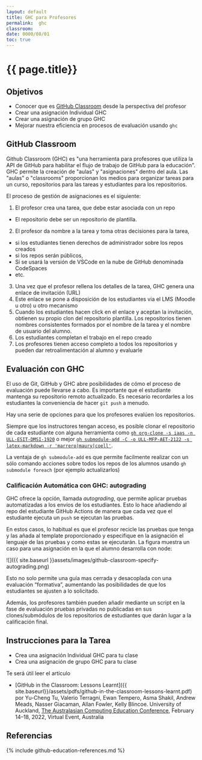 ```yaml
---
layout: default
title: GHC para Profesores
permalink:  ghc
classroom: 
date: 0000/08/01
toc: true
---
```


# {{ page.title}}

## Objetivos

* Conocer que es [GitHub Classroom](https://classroom.github.com) desde la perspectiva del profesor 
* Crear una asignación Individual GHC
* Crear una asignación de grupo GHC
* Mejorar nuestra eficiencia en procesos de evaluación usando `ghc` 

## GitHub Classroom

Github Classroom (GHC) es "una herramienta para profesores que utiliza la API de GitHub para habilitar el flujo de trabajo de GitHub para la educación". GHC permite la creación de "aulas" y "asignaciones" dentro del aula. Las "aulas" o "classrooms" proporcionan los medios para organizar tareas para un curso, repositorios para las tareas y estudiantes para los repositorios.

El proceso de gestión de asignaciones es el siguiente:

1. El profesor crea una tarea, que debe estar asociada con un
repo
  * El repositorio debe ser un repositorio de plantilla. 
2. El profesor da nombre a la tarea y toma otras decisiones para
la tarea, 
  * si los estudiantes tienen derechos de administrador sobre los repos creados
  * si los repos serán públicos, 
  * Si se usará la versión de VSCode en la nube de GitHub denominada CodeSpaces
  * etc.
3. Una vez que el profesor rellena los detalles de la tarea, GHC genera una
enlace de invitación (URL)
4. Este enlace se pone a disposición de los estudiantes via el LMS (Moodle u otro) u otro mecanismo
5. Cuando los estudiantes hacen click en el enlace y aceptan la invitación, obtienen su propio clon del repositorio plantilla. Los repositorios tienen nombres consistentes formados por el nombre de la tarea y el nombre de usuario del alumno.
6. Los estudiantes completan el trabajo en el repo creado
7. Los profesores  tienen acceso completo a todos los repositorios y pueden dar retroalimentación al alumno y evaluarle

## Evaluación con GHC

El uso de Git, GitHub y GHC abre posibilidades de cómo el proceso de evaluación
puede llevarse a cabo. Es importante que el estudiante mantenga
su repositorio remoto actualizado. Es necesario recordarles a los estudiantes la conveniencia de 
hacer `git push` a menudo.

Hay una serie de opciones para que los profesores evalúen los repositorios.

Siempre que los instructores tengan acceso, es posible
clonar el repositorio de cada estudiante con alguna herramienta como 
[`gh org-clone -s iaas -n ULL-ESIT-DMSI-1920`](https://github.com/gh-cli-for-education/gh-org-clone)
o mejor [`gh submodule-add -C -o ULL-MFP-AET-2122 -s latex-markdown -r 'marrero|maury|coell'`](https://github.com/crguezl/gh-submodule-add).

La ventaja de `gh submodule-add` es que permite facilmente realizar con un sólo comando acciones sobre todos los repos de los alumnos usando `gh submodule foreach` (por ejemplo actualizarlos)

### Calificación Automática con GHC: autograding

GHC ofrece la opción, llamada *autograding*, que permite aplicar pruebas automatizadas a los envíos de los estudiantes. Esto lo hace añadiendo al repo del estudiante GitHub Actions de manera que cada vez que el estudiante ejecuta un `push` se ejecutan las pruebas. 

En estos casos, lo habitual es que el profesor recicle las pruebas que tenga y las añada al template proporcionado y especifique en la asignación el lenguaje de las pruebas y como estas se ejecutarán. La figura muestra un caso para una asignación en la que el alumno desarrolla con node:

![]({{ site.baseurl }}assets/images/github-classroom-specify-autograding.png)

Esto no solo permite una guía mas cerrada y desacoplada 
con una evaluación “formativa”,
aumentando las posibilidades de que los estudiantes se ajusten a lo solicitado.

Además, los profesores también pueden añadir mediante un script en la fase de evaluación pruebas privadas no publicadas en sus clones/submódulos de los repositorios de estudiantes que darán lugar a la calificación final.

## Instrucciones para la Tarea

* Crea una asignación Individual GHC para tu clase
* Crea una asignación de grupo GHC para tu clase

Te será útil leer el artículo

* [GitHub in the Classroom: Lessons Learnt]({{ site.baseurl}}/assets/pdfs/github-in-the-classroom-lessons-learnt.pdf) por Yu-Cheng Tu, Valerio Terragni, Ewan Tempero, Asma Shakil,
Andrew Meads, Nasser Giacaman, Allan Fowler, Kelly Blincoe. University of Auckland, [The Australasian Computing Education Conference](https://aceconference.wordpress.com/previous-conferences/), February 14–18, 2022, Virtual Event, Australia


## Referencias

{% include github-education-references.md %}